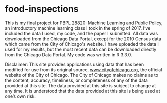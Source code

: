 # food-inspections

This is my final project for PBPL 28820: Machine Learning and Public Policy, an introductory machine learning class I took in the spring of 2017. I’ve included the data I used, my code, and the paper I submitted. All data was downloaded from the Chicago Data Portal, except for the 2010 Census data which came from the City of Chicago's website. I have uploaded the data I used for my results, but the most recent data can be downloaded directly from the Chicago Data Portal. My code was written in R 3.3.0.

Disclaimer: This site provides applications using data that has been modified for use from its original source, www.cityofchicago.org, the official website of the City of Chicago. The City of Chicago makes no claims as to the content, accuracy, timeliness, or completeness of any of the data provided at this site. The data provided at this site is subject to change at any time. It is understood that the data provided at this site is being used at one’s own risk.
